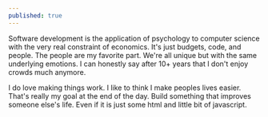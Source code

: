```yaml
---
published: true
---
```

Software development is the application of psychology to computer science with the very real constraint of economics.  It's just budgets, code, and people.  The people are my favorite part.  We're all unique but with the same underlying emotions.  I can honestly say after 10+ years that I don't enjoy crowds much anymore. 

I do love making things work.  I like to think I make peoples lives easier.  That's really my goal at the end of the day.  Build something that improves someone else's life. Even if it is just some html and little bit of javascript.
